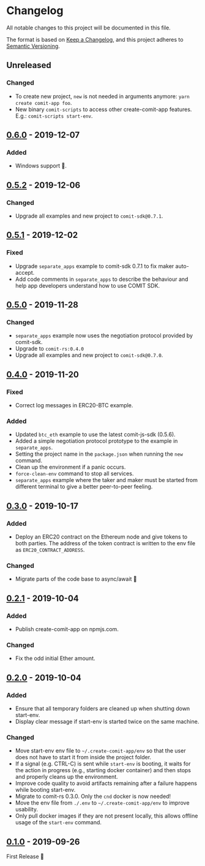 # Changelog
All notable changes to this project will be documented in this file.

The format is based on [Keep a Changelog](https://keepachangelog.com/en/1.0.0/),
and this project adheres to [Semantic Versioning](https://semver.org/spec/v2.0.0.html).

## Unreleased

### Changed
- To create new project, `new` is not needed in arguments anymore: `yarn create comit-app foo`.
- New binary `comit-scripts` to access other create-comit-app features. E.g.: `comit-scripts start-env`.

## [0.6.0] - 2019-12-07

### Added
- Windows support :tada:.

## [0.5.2] - 2019-12-06

### Changed
- Upgrade all examples and new project to `comit-sdk@0.7.1`.

## [0.5.1] - 2019-12-02

### Fixed
- Upgrade `separate_apps` example to comit-sdk 0.7.1 to fix maker auto-accept.
- Add code comments in `separate_apps` to describe the behaviour and help app developers understand how to use COMIT SDK.

## [0.5.0] - 2019-11-28

### Changed
- `separate_apps` example now uses the negotiation protocol provided by comit-sdk.
- Upgrade to `comit-rs:0.4.0`
- Upgrade all examples and new project to `comit-sdk@0.7.0`.

## [0.4.0] - 2019-11-20

### Fixed
- Correct log messages in ERC20-BTC example.

### Added
- Updated `btc_eth` example to use the latest comit-js-sdk (0.5.6).
- Added a simple negotiation protocol prototype to the example in `separate_apps`.
- Setting the project name in the `package.json` when running the `new` command.
- Clean up the environment if a panic occurs.
- `force-clean-env` command to stop all services.
- `separate_apps` example where the taker and maker must be started from different terminal to give a better peer-to-peer feeling.

## [0.3.0] - 2019-10-17

### Added
- Deploy an ERC20 contract on the Ethereum node and give tokens to both parties. The address of the token contract is written to the env file as `ERC20_CONTRACT_ADDRESS`.

### Changed
- Migrate parts of the code base to async/await :tada:

## [0.2.1] - 2019-10-04

### Added
- Publish create-comit-app on npmjs.com.

### Changed
- Fix the odd initial Ether amount.

## [0.2.0] - 2019-10-04

### Added
- Ensure that all temporary folders are cleaned up when shutting down start-env.
- Display clear message if start-env is started twice on the same machine.

### Changed
- Move start-env env file to `~/.create-comit-app/env` so that the user does not have to start it from inside the project folder.
- If a signal (e.g. CTRL-C) is sent while `start-env` is booting, it waits for the action in progress (e.g., starting docker container) and then stops and properly cleans up the environment.
- Improve code quality to avoid artifacts remaining after a failure happens while booting start-env.
- Migrate to comit-rs 0.3.0. Only the `cnd` docker is now needed!
- Move the env file from `./.env` to `~/.create-comit-app/env` to improve usability.
- Only pull docker images if they are not present locally, this allows offline usage of the `start-env` command.

## [0.1.0] - 2019-09-26

First Release 🎉

[Unreleased]: https://github.com/comit-network/create-comit-app/compare/0.6.0...HEAD
[0.6.0]: https://github.com/comit-network/create-comit-app/compare/0.5.2...0.6.0
[0.5.2]: https://github.com/comit-network/create-comit-app/compare/0.5.1...0.5.2
[0.5.1]: https://github.com/comit-network/create-comit-app/compare/0.5.0...0.5.1
[0.5.0]: https://github.com/comit-network/create-comit-app/compare/0.4.0...0.5.0
[0.4.0]: https://github.com/comit-network/create-comit-app/compare/0.3.0...0.4.0
[0.3.0]: https://github.com/comit-network/create-comit-app/compare/0.2.1...0.3.0
[0.2.1]: https://github.com/comit-network/create-comit-app/compare/0.2.0...0.2.1
[0.2.0]: https://github.com/comit-network/create-comit-app/compare/0.1.0...0.2.0
[0.1.0]: https://github.com/comit-network/create-comit-app/releases/tag/0.1.0

